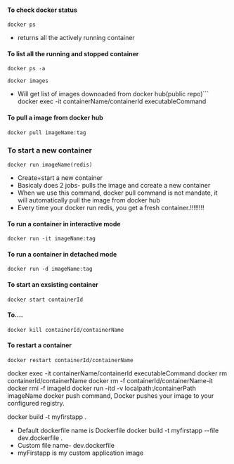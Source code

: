 #### To check docker status
```
docker ps
```
* returns all the actively running container

#### To list all the running and stopped container
```
docker ps -a
```
```
docker images
```
* Will get list of images downoaded from docker hub(public repo)```
docker exec -it containerName/containerId executableCommand
#### To pull a image from docker hub
```
docker pull imageName:tag
```
### To start a new container
```
docker run imageName(redis)
```
* Create+start a new container
* Basicaly does 2 jobs- pulls the image and ccreate a new container
* When we use this command, docker pull command is not mandate, it will automatically pull the image from docker hub
* Every time your docker run redis, you get a fresh container.!!!!!!!!

#### To run a container in interactive mode
```
docker run -it imageName:tag
```
#### To run a container in detached mode
```
docker run -d imageName:tag
```

#### To start an exsisting container
```
docker start containerId
```
#### To....
```
docker kill containerId/containerName
```
#### To restart a container
```
docker restart containerId/containerName
```
docker exec -it containerName/containerId executableCommand
docker rm containerId/containerName
docker rm -f containerId/containerName-it
docker rmi -f imageId
docker run -itd -v localpath:/containerPath imageName 
docker push command, Docker pushes your image to your configured registry.

docker build -t myfirstapp .
* Default dockerfile name is Dockerfile
 docker build -t myfirstapp --file dev.dockerfile .
 * Custom file name- dev.dockerfile
 * myFirstapp is my custom application image
```

